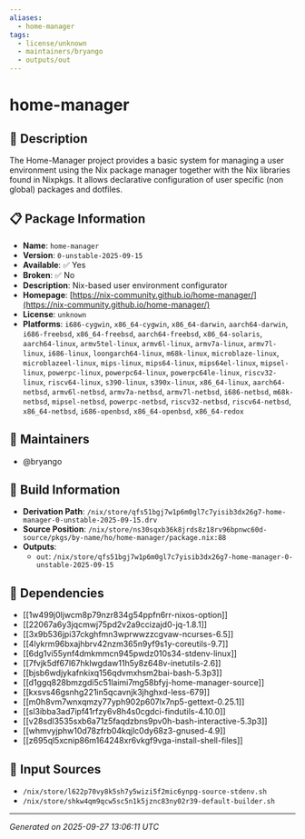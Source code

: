 ```yaml
---
aliases:
  - home-manager
tags:
  - license/unknown
  - maintainers/bryango
  - outputs/out
---
```


# home-manager

## 📝 Description

The Home-Manager project provides a basic system for managing a user
environment using the Nix package manager together with the Nix libraries
found in Nixpkgs. It allows declarative configuration of user specific
(non global) packages and dotfiles.


## 📋 Package Information

- **Name**: `home-manager`
- **Version**: `0-unstable-2025-09-15`
- **Available**: ✅ Yes
- **Broken**: ✅ No
- **Description**: Nix-based user environment configurator
- **Homepage**: [https://nix-community.github.io/home-manager/](https://nix-community.github.io/home-manager/)
- **License**: `unknown`
- **Platforms**: `i686-cygwin`, `x86_64-cygwin`, `x86_64-darwin`, `aarch64-darwin`, `i686-freebsd`, `x86_64-freebsd`, `aarch64-freebsd`, `x86_64-solaris`, `aarch64-linux`, `armv5tel-linux`, `armv6l-linux`, `armv7a-linux`, `armv7l-linux`, `i686-linux`, `loongarch64-linux`, `m68k-linux`, `microblaze-linux`, `microblazeel-linux`, `mips-linux`, `mips64-linux`, `mips64el-linux`, `mipsel-linux`, `powerpc-linux`, `powerpc64-linux`, `powerpc64le-linux`, `riscv32-linux`, `riscv64-linux`, `s390-linux`, `s390x-linux`, `x86_64-linux`, `aarch64-netbsd`, `armv6l-netbsd`, `armv7a-netbsd`, `armv7l-netbsd`, `i686-netbsd`, `m68k-netbsd`, `mipsel-netbsd`, `powerpc-netbsd`, `riscv32-netbsd`, `riscv64-netbsd`, `x86_64-netbsd`, `i686-openbsd`, `x86_64-openbsd`, `x86_64-redox`
## 👥 Maintainers

- @bryango


## 🔧 Build Information

- **Derivation Path**: `/nix/store/qfs51bgj7w1p6m0gl7c7yisib3dx26g7-home-manager-0-unstable-2025-09-15.drv`
- **Source Position**: `/nix/store/ns30sqxb36k8jrds8z18rv96bpnwc60d-source/pkgs/by-name/ho/home-manager/package.nix:88`
- **Outputs**:
  - `out`:  `/nix/store/qfs51bgj7w1p6m0gl7c7yisib3dx26g7-home-manager-0-unstable-2025-09-15`

## 🔗 Dependencies

- [[1w499j0ljwcm8p79nzr834g54ppfn6rr-nixos-option]]
- [[22067a6y3jqcmwj75pd2v2a9ccizajd0-jq-1.8.1]]
- [[3x9b536jpi37ckghfmn3wprwwzzcgvaw-ncurses-6.5]]
- [[4lykrm96bxajhbrv42nzm365n9yf9s1y-coreutils-9.7]]
- [[6dg1vi55ynf4dmkmmcn945pwdz010s34-stdenv-linux]]
- [[7fvjk5df67l67hklwgdaw11h5y8z648v-inetutils-2.6]]
- [[bjsb6wdjykafnkixq156qdvmxhsm2bai-bash-5.3p3]]
- [[d1ggq828bmzgdi5c51laimi7mg58bfyj-home-manager-source]]
- [[kxsvs46gsnhg221in5qcavnjk3jhghxd-less-679]]
- [[m0h8vm7wnxqmzy77yph902p607lx7np5-gettext-0.25.1]]
- [[sl3ibba3ad7ipf41rfzy6v8h4s0cgdci-findutils-4.10.0]]
- [[v28sdl3535sxb6a71z5faqdzbns9pv0h-bash-interactive-5.3p3]]
- [[whmvyjphw10d78zfrb04kqjlc0dy68z3-gnused-4.9]]
- [[z695ql5xcnip86m164248xr6vkgf9vga-install-shell-files]]

## 📁 Input Sources

- `/nix/store/l622p70vy8k5sh7y5wizi5f2mic6ynpg-source-stdenv.sh`
- `/nix/store/shkw4qm9qcw5sc5n1k5jznc83ny02r39-default-builder.sh`

---
*Generated on 2025-09-27 13:06:11 UTC*
